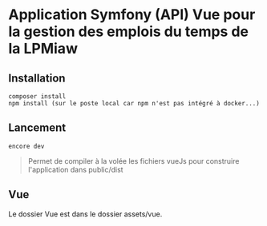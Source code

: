 # Application Symfony (API) Vue pour la gestion des emplois du temps de la LPMiaw

## Installation

```
composer install
npm install (sur le poste local car npm n'est pas intégré à docker...)
```

## Lancement

```
encore dev
```
> Permet de compiler à la volée les fichiers vueJs pour construire l'application dans public/dist


## Vue

Le dossier Vue est dans le dossier assets/vue.
